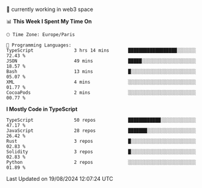 🔭 currently working in web3 space

<!--START_SECTION:waka-->
📊 **This Week I Spent My Time On** 

```text
🕑︎ Time Zone: Europe/Paris

💬 Programming Languages: 
TypeScript               3 hrs 14 mins       ██████████████████░░░░░░░   72.43 % 
JSON                     49 mins             █████░░░░░░░░░░░░░░░░░░░░   18.57 % 
Bash                     13 mins             █░░░░░░░░░░░░░░░░░░░░░░░░   05.07 % 
XML                      4 mins              ░░░░░░░░░░░░░░░░░░░░░░░░░   01.77 % 
CocoaPods                2 mins              ░░░░░░░░░░░░░░░░░░░░░░░░░   00.77 % 
```

**I Mostly Code in TypeScript** 

```text
TypeScript               50 repos            ████████████░░░░░░░░░░░░░   47.17 % 
JavaScript               28 repos            ███████░░░░░░░░░░░░░░░░░░   26.42 % 
Rust                     3 repos             █░░░░░░░░░░░░░░░░░░░░░░░░   02.83 % 
Solidity                 3 repos             █░░░░░░░░░░░░░░░░░░░░░░░░   02.83 % 
Python                   2 repos             ░░░░░░░░░░░░░░░░░░░░░░░░░   01.89 % 
```




 Last Updated on 19/08/2024 12:07:24 UTC
<!--END_SECTION:waka-->
